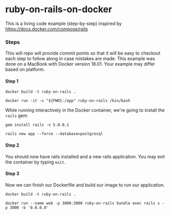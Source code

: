 # ruby-on-rails-on-docker

This is a living code example (step-by-step) inspired by
https://docs.docker.com/compose/rails

### Steps

This will repo will provide commit points so that it will be
easy to checkout each step to follow along in case mistakes
are made. This example was done on a MacBook with Docker
version 18.01. Your example may differ based on platform.

#### Step 1

    docker build -t ruby-on-rails .

    docker run -it -v "${PWD}:/app" ruby-on-rails /bin/bash

While running interactively in the Docker container, we're going to install the
`rails` gem.

    gem install rails -v 5.0.0.1

    rails new app --force --database=postgresql

#### Step 2

You should now have rails installed and a new rails
application. You may exit the container by typing `exit`.

#### Step 3

Now we can finish our Dockerfile and build our image to run
our application.

    docker build -t ruby-on-rails .

    docker run --name web -p 3000:3000 ruby-on-rails bundle exec rails s -p 3000 -b '0.0.0.0'
